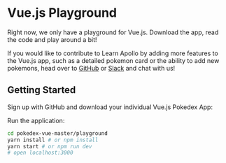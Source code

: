 # Vue.js Playground

Right now, we only have a playground for Vue.js. Download the app, read the code and play around a bit!

If you would like to contribute to Learn Apollo by adding more features to the Vue.js app, such as a detailed pokemon card or the ability to add new pokemons, head over to [GitHub](http://github.com/learnapollo/pokedex-vue) or [Slack](https://slack.graph.cool) and chat with us!

## Getting Started

Sign up with GitHub and download your individual Vue.js Pokedex App:

<!-- __DOWNLOAD_VUE__ -->

Run the application:

```sh
cd pokedex-vue-master/playground
yarn install # or npm install
yarn start # or npm run dev
# open localhost:3000
```

